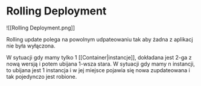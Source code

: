 # Rolling Deployment

![[Rolling Deployment.png]]

Rolling update polega na powolnym udpateowaniu tak aby żadna z aplikacj nie była wyłączona.

W sytuacji gdy mamy tylko 1 [[Container|instancje]], dokładana jest 2-ga z nową wersją i potem ubijana 1-wsza stara.
W sytuacji gdy mamy n instancji, to ubijana jest 1 instancja i w jej miejsce pojawia się nowa zupdateowana i tak pojedynczo jest robione.